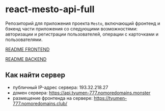# react-mesto-api-full
Репозиторий для приложения проекта `Mesto`, включающий фронтенд и бэкенд части приложения со следующими возможностями: авторизации и регистрации пользователей, операции с карточками и пользователями.

[README FRONTEND](https://github.com/tyumen-777/react-mesto-api-full/blob/main/frontend/)

[README BACKEND](https://github.com/tyumen-777/react-mesto-api-full/blob/main/backend/)

## Как найти сервер

* публичный IP-адрес сервера: 193.32.218.27
* домен сервера: https://api.tyumen-777.nomoredomains.monster
* размещение фронтенда на сервере: https://tyumen-777.nomoredomains.club/ 